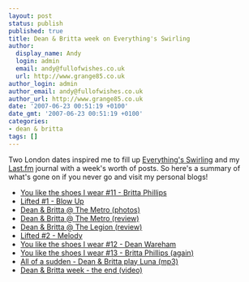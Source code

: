 ```yaml
---
layout: post
status: publish
published: true
title: Dean & Britta week on Everything's Swirling
author:
  display_name: Andy
  login: admin
  email: andy@fullofwishes.co.uk
  url: http://www.grange85.co.uk
author_login: admin
author_email: andy@fullofwishes.co.uk
author_url: http://www.grange85.co.uk
date: '2007-06-23 00:51:19 +0100'
date_gmt: '2007-06-23 00:51:19 +0100'
categories:
- dean & britta
tags: []
---
```

<p>Two London dates inspired me to fill up <a href="http://www.grange85.co.uk/swirling/">Everything's Swirling</a> and my <a href="http://www.last.fm/user/grange85/journal/">Last.fm</a> journal with a week's worth of posts. So here's a summary of what's gone on if you never go and visit my personal blogs!</p>
<ul>
<li><a href="http://www.grange85.co.uk/swirling/2007/06/18/you-like-the-shoes-i-wear-11-britta-phillipsdean-britta-week/">You like the shoes I wear #11 - Britta Phillips</a></li>
<li><a href="http://www.grange85.co.uk/swirling/2007/06/18/lifted-1-blow-up-dean-britta-week/">Lifted #1 - Blow Up</a></li>
<li><a href="http://www.grange85.co.uk/swirling/2007/06/19/dean-britta-the-metro/">Dean & Britta @ The Metro (photos)</a></li>
<li><a href="http://www.last.fm/user/grange85/journal/2007/06/20/455948/">Dean & Britta @ The Metro (review)</a></li>
<li><a href="http://www.last.fm/user/grange85/journal/2007/06/21/456553/">Dean & Britta @ The Legion (review)</a></li>
<li><a href="http://www.grange85.co.uk/swirling/2007/06/21/lifted-2-melody/">Lifted #2 - Melody</a></li>
<li><a href="http://www.grange85.co.uk/swirling/2007/06/22/you-like-the-shoes-i-wear-12-dean-wareham/">You like the shoes I wear #12 - Dean Wareham</a></li>
<li><a href="http://www.grange85.co.uk/swirling/2007/06/22/you-like-the-shoes-i-wear-13-britta-phillips-again/">You like the shoes I wear #13 - Britta Phillips (again)</a></li>
<li><a href="http://www.grange85.co.uk/swirling/2007/06/22/all-of-a-sudden-dean-britta-play-luna/">All of a sudden - Dean & Britta play Luna (mp3)</a></li>
<li><a href="http://www.grange85.co.uk/swirling/2007/06/22/dean-britta-week-the-end/">Dean & Britta week - the end (video)</a></li>
</ul>
